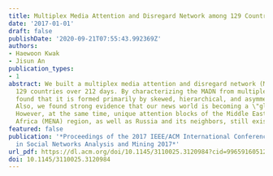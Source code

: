 ```yaml
---
title: Multiplex Media Attention and Disregard Network among 129 Countries
date: '2017-01-01'
draft: false
publishDate: '2020-09-21T07:55:43.992369Z'
authors:
- Haewoon Kwak
- Jisun An
publication_types:
- 1
abstract: We built a multiplex media attention and disregard network (MADN) among
  129 countries over 212 days. By characterizing the MADN from multiple levels, we
  found that it is formed primarily by skewed, hierarchical, and asymmetric relationships.
  Also, we found strong evidence that our news world is becoming a \"global village.\"
  However, at the same time, unique attention blocks of the Middle East and North
  Africa (MENA) region, as well as Russia and its neighbors, still exist.
featured: false
publication: '*Proceedings of the 2017 IEEE/ACM International Conference on Advances
  in Social Networks Analysis and Mining 2017*'
url_pdf: https://dl.acm.org/doi/10.1145/3110025.3120984?cid=99659160512
doi: 10.1145/3110025.3120984
---
```


